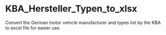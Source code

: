 # KBA_Hersteller_Typen_to_xlsx
Convert the German motor vehicle manufacturer and types list by the KBA to excel file for easier use.
